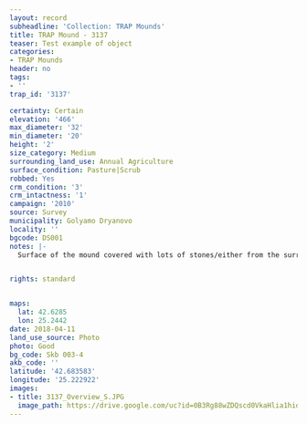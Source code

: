 ```yaml
---
layout: record
subheadline: 'Collection: TRAP Mounds'
title: TRAP Mound - 3137
teaser: Test example of object
categories:
- TRAP Mounds
header: no
tags:
- ''
trap_id: '3137'

certainty: Certain
elevation: '466'
max_diameter: '32'
min_diameter: '20'
height: '2'
size_category: Medium
surrounding_land_use: Annual Agriculture
surface_condition: Pasture|Scrub
robbed: Yes
crm_condition: '3'
crm_intactness: '1'
campaign: '2010'
source: Survey
municipality: Golyamo Dryanovo
locality: ''
bgcode: DS001
notes: |-
  Surface of the mound covered with lots of stones/either from the surrounding pasture or from the mound.


rights: standard


maps:
  lat: 42.6285
  lon: 25.2442
date: 2018-04-11
land_use_source: Photo
photo: Good
bg_code: Skb 003-4
akb_code: ''
latitude: '42.683583'
longitude: '25.222922'
images:
- title: 3137_Overview_S.JPG
  image_path: https://drive.google.com/uc?id=0B3Rg88wZDQscd0VkaHlia1hidVk
---
```


